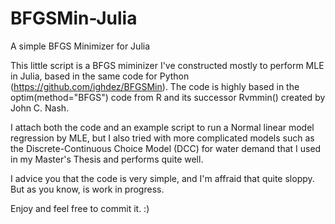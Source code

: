 # BFGSMin-Julia
A simple BFGS Minimizer for Julia

This little script is a BFGS miminizer I've constructed mostly to perform MLE in Julia, based in the same code for Python (https://github.com/ighdez/BFGSMin). The code is highly based in the optim(method="BFGS") code from R and its successor Rvmmin() created by John C. Nash.

I attach both the code and an example script to run a Normal linear model regression by MLE, but I also tried with more complicated models such as the Discrete-Continuous Choice Model (DCC) for water demand that I used in my Master's Thesis and performs quite well.

I advice you that the code is very simple, and I'm affraid that quite sloppy. But as you know, is work in progress.

Enjoy and feel free to commit it. :)
